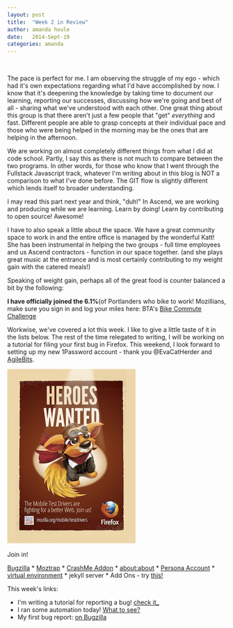 ```yaml
---
layout: post
title:  "Week 2 in Review"
author: amanda houle
date:   2014-Sept-19
categories: amanda
---
```


<br>

The pace is perfect for me.  I am observing the struggle of my ego - which had it's own expectations regarding what I'd have accomplished by now.  I know that it's deepening the knowledge by taking time to document our learning, reporting our successes, discussing how we're going and best of all - sharing what we've understood with each other.  One great thing about this group is that there aren't just a few people that "get" <i>everything</i> and fast.  Different people are able to grasp concepts at their individual pace and those who were being helped in the morning may be the ones that are helping in the afternoon.
  
We are working on almost completely different things from what I did at code school.  Partly, I say this as there is not much to compare between the two programs.  In other words, for those who know that I went through the Fullstack Javascript track, whatever I'm writing about in this blog is NOT a comparison to what I've done before.  The GIT flow is slightly different which lends itself to broader understanding.

I may read this part next year and think, "duh!"  In Ascend, we are working and producing while we are learning.  Learn by doing!  Learn by contributing to open source!  Awesome!

I have to also speak a little about the space.  We have a great community space to work in and the entire office is managed by the wonderful Katt!  She has been instrumental in helping the two groups - full time employees and us Ascend contractors - function in our space together.  (and she plays great music at the entrance and is most certainly contributing to my weight gain with the catered meals!)

Speaking of weight gain, perhaps all of the great food is counter balanced a bit by the following: 

<strong>I have officially joined the 6.1%</strong>(of Portlanders who bike to work!  Mozillians, make sure you sign in and log your miles here:  BTA's [Bike Commute Challenge](http://bikecommutechallenge.com/)  

Workwise, we've covered a lot this week.  I like to give a little taste of it in the lists below.  The rest of the time relegated to writing, I will be working on a tutorial for filing your first bug in Firefox.  This weekend, I look forward to setting up my new 1Password account - thank you @EvaCatHerder and [AgileBits](https://agilebits.com/).  

![pic of firefox fox](/participants/portland/amanda/img/mobileHeroes2.jpg "pic of mobile heroes")

Join in!

[Bugzilla](https://bugzilla.mozilla.org/) * [Moztrap](https://moztrap.mozilla.org/runtests/) * [CrashMe Addon](https://code.google.com/p/crashme/) * [about:about](about:about) * [Persona Account](https://www.mozilla.org/en-US/persona/) * [virtual environment](http://docs.python-guide.org/en/latest/dev/virtualenvs/) * jekyll server * Add Ons - try [this!](https://github.com/bwinton/whimsy)

This week's links:

* I'm writing a tutorial for reporting a bug!  [check it_](../_posts/2014-09-19_Report_a_Bug_Tutorial.md)
* I ran some automation today!  [What to see?](mozmill-crowd.blargon7.com/#/functional/report/2f982f72826307fed840a3b11c3b84a1)
* My first bug report:  [on Bugzilla](https://bugzilla.mozilla.org/show_bug.cgi?id=1068376)


